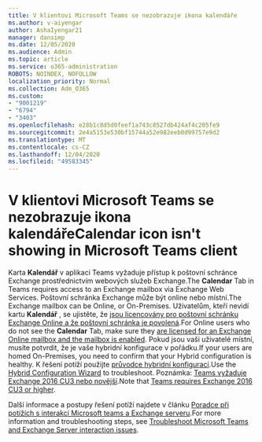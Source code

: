 ```yaml
---
title: V klientovi Microsoft Teams se nezobrazuje ikona kalendáře
ms.author: v-aiyengar
author: AshaIyengar21
manager: dansimp
ms.date: 12/05/2020
ms.audience: Admin
ms.topic: article
ms.service: o365-administration
ROBOTS: NOINDEX, NOFOLLOW
localization_priority: Normal
ms.collection: Adm_O365
ms.custom:
- "9001219"
- "6794"
- "3403"
ms.openlocfilehash: e28b1c8d5d0feef1a743c8527db424af4c205fe9
ms.sourcegitcommit: 2e4a5153e530bf15744a52e982eeb0d99757e9d2
ms.translationtype: MT
ms.contentlocale: cs-CZ
ms.lasthandoff: 12/04/2020
ms.locfileid: "49583345"
---
```

# <a name="calendar-icon-isnt-showing-in-microsoft-teams-client"></a><span data-ttu-id="fdc57-102">V klientovi Microsoft Teams se nezobrazuje ikona kalendáře</span><span class="sxs-lookup"><span data-stu-id="fdc57-102">Calendar icon isn't showing in Microsoft Teams client</span></span>

<span data-ttu-id="fdc57-103">Karta **Kalendář** v aplikaci Teams vyžaduje přístup k poštovní schránce Exchange prostřednictvím webových služeb Exchange.</span><span class="sxs-lookup"><span data-stu-id="fdc57-103">The **Calendar** Tab in Teams requires access to an Exchange mailbox via Exchange Web Services.</span></span> <span data-ttu-id="fdc57-104">Poštovní schránka Exchange může být online nebo místní.</span><span class="sxs-lookup"><span data-stu-id="fdc57-104">The Exchange mailbox can be Online, or On-Premises.</span></span> <span data-ttu-id="fdc57-105">Uživatelům, kteří nevidí kartu **Kalendář** , se ujistěte, že [jsou licencovány pro poštovní schránku Exchange Online a že poštovní schránka je povolená](https://docs.microsoft.com/exchange/recipients-in-exchange-online/create-user-mailboxes).</span><span class="sxs-lookup"><span data-stu-id="fdc57-105">For Online users who do not see the **Calendar** Tab, make sure they [are licensed for an Exchange Online mailbox and the mailbox is enabled](https://docs.microsoft.com/exchange/recipients-in-exchange-online/create-user-mailboxes).</span></span> <span data-ttu-id="fdc57-106">Pokud jsou vaši uživatelé místní, musíte potvrdit, že je vaše hybridní konfigurace v pořádku.</span><span class="sxs-lookup"><span data-stu-id="fdc57-106">If your users are homed On-Premises, you need to confirm that your Hybrid configuration is healthy.</span></span> <span data-ttu-id="fdc57-107">K řešení potíží použijte [průvodce hybridní konfigurací](https://docs.microsoft.com/exchange/hybrid-deployment/hybrid-agent).</span><span class="sxs-lookup"><span data-stu-id="fdc57-107">Use the [Hybrid Configuration Wizard](https://docs.microsoft.com/exchange/hybrid-deployment/hybrid-agent) to troubleshoot.</span></span> <span data-ttu-id="fdc57-108">Poznámka: [Teams vyžaduje Exchange 2016 CU3 nebo novější](https://docs.microsoft.com/microsoftteams/exchange-teams-interact).</span><span class="sxs-lookup"><span data-stu-id="fdc57-108">Note that [Teams requires Exchange 2016 CU3 or higher](https://docs.microsoft.com/microsoftteams/exchange-teams-interact).</span></span>

<span data-ttu-id="fdc57-109">Další informace a postupy řešení potíží najdete v článku [Poradce při potížích s interakcí Microsoft teams a Exchange serveru](https://docs.microsoft.com/microsoftteams/troubleshoot/known-issues/teams-exchange-interaction-issue).</span><span class="sxs-lookup"><span data-stu-id="fdc57-109">For more information and troubleshooting steps, see [Troubleshoot Microsoft Teams and Exchange Server interaction issues](https://docs.microsoft.com/microsoftteams/troubleshoot/known-issues/teams-exchange-interaction-issue).</span></span>
